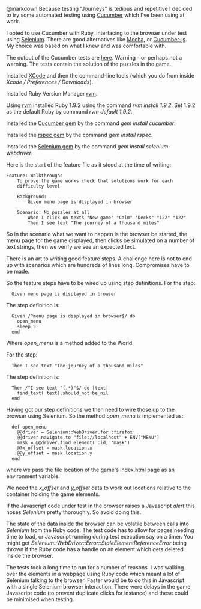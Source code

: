@markdown
Because testing "Journeys" is tedious and repetitive I decided
to try some automated testing using [Cucumber](https://cucumber.io/) which I've been
using at work.

I opted to use Cucumber with Ruby, interfacing to the browser under test
using [Selenium](https://docs.seleniumhq.org).  There are good
alternatives like [Mocha](https://mochajs.org/),
or [Cucumber-js](https://github.com/cucumber/cucumber-js).  My choice
was based on what I knew and was comfortable with.

The output of the Cucumber tests are
[here](https://alofmethbin.com/Games/Journeys/resources/cucumber.html).
Warning - or perhaps not a warning.  The tests contain the
solution of the puzzles in the game.

Installed [XCode](https://developer.apple.com/xcode/) and then the command-line tools (which you do from
inside *Xcode / Preferences / Downloads*).

Installed Ruby Version Manager [rvm](https://rvm.io).

Using [rvm](https://rvm.io) installed Ruby 1.9.2 using the command *rvm install 1.9.2*.
Set 1.9.2 as the default Ruby by command *rvm default 1.9.2*.

Installed the [Cucumber gem](https://rubygems.org/gems/cucumber) by the command *gem install cucumber*.

Installed the [rspec gem](https://rubygems.org/gems/rspec) by the command *gem install rspec*.

Installed the [Selenium gem](https://rubygems.org/gems/selenium-webdriver) by the command
*gem install selenium-webdriver*.

Here is the start of the feature file as it stood at the time of
writing:

~~~
Feature: Walkthroughs
	To prove the game works check that solutions work for each
	difficulty level

	Background:
		Given menu page is displayed in browser

	Scenario: No puzzles at all
		When I click on texts "New game" "Calm" "Decks" "122" "122"
		Then I see text "The journey of a thousand miles"

~~~
So in the scenario what we want to happen is the browser
be started, the menu page for the game displayed, then clicks
be simulated on a number of text strings, then we verify we see
an expected text.

There is an art to writing good feature steps.  A challenge here
is not to end up with scenarios which are hundreds of lines long.
Compromises have to be made.

So the feature steps have to be wired up using step
definitions.  For the step:

~~~
  Given menu page is displayed in browser

~~~
The step definition is:

~~~
  Given /^menu page is displayed in browser$/ do
	open_menu
	sleep 5
  end

~~~
Where *open_menu* is a method added to the World.

For the step:

~~~
  Then I see text "The journey of a thousand miles"

~~~
The step definition is:

~~~
  Then /^I see text "(.*)"$/ do |text|
	find_text( text).should_not be_nil
  end

~~~
Having got our step definitions we then need to wire those up
to the browser using Selenium.  So the method *open_menu*
is implemented as:

~~~
  def open_menu
	@@driver = Selenium::WebDriver.for :firefox
	@@driver.navigate.to "file://localhost" + ENV["MENU"]
	mask = @@driver.find_element( :id, 'mask')
	@@x_offset = mask.location.x
	@@y_offset = mask.location.y
  end

~~~
where we pass the file location of the game's index.html
page as an environment variable.

We need the *x_offset* and *y_offset* data to work out
locations relative to the container holding the game
elements.

If the Javascript code under test in the browser raises a
Javascript *alert* this hoses *Selenium* pretty
thoroughly.  So avoid doing this.

The state of the data inside the browser can be volatile
between calls into *Selenium* from the Ruby code.  The
test code has to allow for pages needing time to load,
or Javascript running during test execution say on a timer.
You might get *Selenium::WebDriver::Error::StaleElementReferenceError*
being thrown if the Ruby code has a handle on an element
which gets deleted inside the browser.

The tests took a long time to run for a number of reasons.
I was walking over the elements in a webpage using Ruby code
which meant a lot of Selenium talking to the browser.  Faster
would be to do this in Javascript with a single Selenium
browser interaction.  There were delays in the game Javascript
code (to prevent duplicate clicks for instance) and these
could be minimised when testing.
